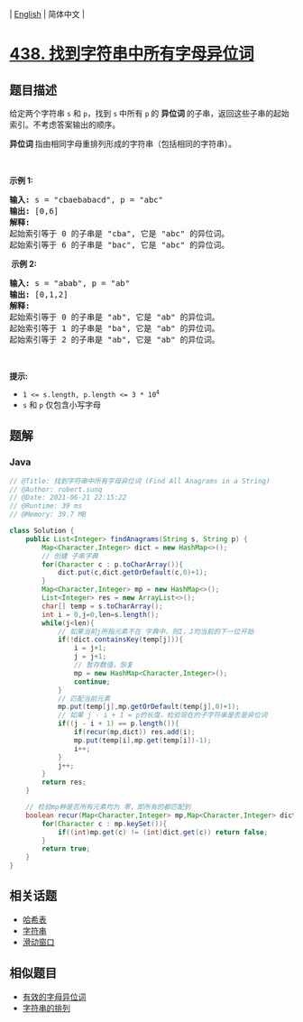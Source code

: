
| [English](README_EN.md) | 简体中文 |

# [438. 找到字符串中所有字母异位词](https://leetcode.cn//problems/find-all-anagrams-in-a-string/)

## 题目描述

<p>给定两个字符串&nbsp;<code>s</code>&nbsp;和 <code>p</code>，找到&nbsp;<code>s</code><strong>&nbsp;</strong>中所有&nbsp;<code>p</code><strong>&nbsp;</strong>的&nbsp;<strong>异位词&nbsp;</strong>的子串，返回这些子串的起始索引。不考虑答案输出的顺序。</p>

<p><strong>异位词 </strong>指由相同字母重排列形成的字符串（包括相同的字符串）。</p>

<p>&nbsp;</p>

<p><strong>示例&nbsp;1:</strong></p>

<pre>
<strong>输入: </strong>s = "cbaebabacd", p = "abc"
<strong>输出: </strong>[0,6]
<strong>解释:</strong>
起始索引等于 0 的子串是 "cba", 它是 "abc" 的异位词。
起始索引等于 6 的子串是 "bac", 它是 "abc" 的异位词。
</pre>

<p><strong>&nbsp;示例 2:</strong></p>

<pre>
<strong>输入: </strong>s = "abab", p = "ab"
<strong>输出: </strong>[0,1,2]
<strong>解释:</strong>
起始索引等于 0 的子串是 "ab", 它是 "ab" 的异位词。
起始索引等于 1 的子串是 "ba", 它是 "ab" 的异位词。
起始索引等于 2 的子串是 "ab", 它是 "ab" 的异位词。
</pre>

<p>&nbsp;</p>

<p><strong>提示:</strong></p>

<ul>
	<li><code>1 &lt;= s.length, p.length &lt;= 3 * 10<sup>4</sup></code></li>
	<li><code>s</code>&nbsp;和&nbsp;<code>p</code>&nbsp;仅包含小写字母</li>
</ul>


## 题解


### Java

```Java
// @Title: 找到字符串中所有字母异位词 (Find All Anagrams in a String)
// @Author: robert.sunq
// @Date: 2021-06-21 22:15:22
// @Runtime: 39 ms
// @Memory: 39.7 MB

class Solution {
    public List<Integer> findAnagrams(String s, String p) {
        Map<Character,Integer> dict = new HashMap<>();
        // 创建 子串字典
        for(Character c : p.toCharArray()){
            dict.put(c,dict.getOrDefault(c,0)+1);
        }
        Map<Character,Integer> mp = new HashMap<>();
        List<Integer> res = new ArrayList<>();
        char[] temp = s.toCharArray();
        int i = 0,j=0,len=s.length();
        while(j<len){
            // 如果当前j所指元素不在 字典中，则I，J均当前的下一位开始
            if(!dict.containsKey(temp[j])){
                i = j+1;
                j = j+1;
                // 暂存数值，恢复
                mp = new HashMap<Character,Integer>();
                continue;
            }
            // 匹配当前元素
            mp.put(temp[j],mp.getOrDefault(temp[j],0)+1);
            // 如果 j - i + 1 = p的长度，检验现在的子字符串是否是异位词
            if((j - i + 1) == p.length()){
                if(recur(mp,dict)) res.add(i);
                mp.put(temp[i],mp.get(temp[i])-1);
                i++;
            }
            j++;
        }
        return res;
    }

    // 检验mp种是否所有元素均为 零，即所有的都匹配到
    boolean recur(Map<Character,Integer> mp,Map<Character,Integer> dict){
        for(Character c : mp.keySet()){
            if((int)mp.get(c) != (int)dict.get(c)) return false;
        }
        return true;
    }
}
```



## 相关话题

- [哈希表](https://leetcode.cn//tag/hash-table)
- [字符串](https://leetcode.cn//tag/string)
- [滑动窗口](https://leetcode.cn//tag/sliding-window)

## 相似题目


- [有效的字母异位词](../valid-anagram/README.md)
- [字符串的排列](../permutation-in-string/README.md)
